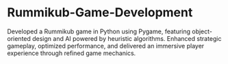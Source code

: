 # Rummikub-Game-Development
Developed a Rummikub game in Python using Pygame, featuring object-oriented design and AI powered by heuristic algorithms. Enhanced strategic gameplay, optimized performance, and delivered an immersive player experience through refined game mechanics.
